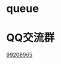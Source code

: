 # queue


# QQ交流群

[99208965](https://qm.qq.com/cgi-bin/qm/qr?k=CpYnmru9AM_T3KBJbjd1HXkpLSVxD6ww&jump_from=webapi)
